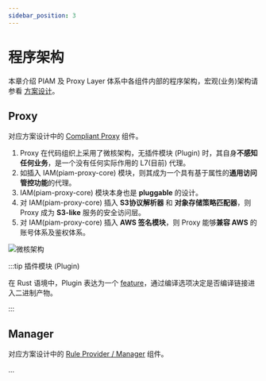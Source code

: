 ```yaml
---
sidebar_position: 3
---
```


# 程序架构

本章介绍 PIAM 及 Proxy Layer 体系中各组件内部的程序架构，宏观(业务)架构请参看 [方案设计](/docs/developer/design/intro#宏观架构)。

## Proxy

对应方案设计中的 [Compliant Proxy](/docs/developer/design/intro#概念定义) 组件。

1. Proxy 在代码组织上采用了微核架构，无插件模块 (Plugin) 时，其自身**不感知任何业务**，是一个没有任何实际作用的 L7(目前) 代理。
2. 如插入 IAM(piam-proxy-core) 模块，则其成为一个具有基于属性的**通用访问管控功能**的代理。
3. IAM(piam-proxy-core) 模块本身也是 **pluggable** 的设计。
4. 对 IAM(piam-proxy-core) 插入 **S3协议解析器** 和 **对象存储策略匹配器**，则 Proxy 成为 **S3-like** 服务的安全访问层。
5. 对 IAM(piam-proxy-core) 插入 **AWS 签名模块**，则 Proxy 能够**兼容 AWS** 的账号体系及鉴权体系。

![微核架构](/img/microkernel-architecture.png)

:::tip 插件模块 (Plugin)

在 Rust 语境中，Plugin 表达为一个 [feature](https://doc.rust-lang.org/cargo/reference/features.html)，通过编译选项决定是否编译链接进入二进制产物。

:::

## Manager

对应方案设计中的 [Rule Provider / Manager](/docs/developer/design/intro#概念定义) 组件。

...
